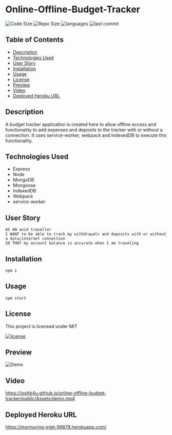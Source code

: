 # Online-Offline-Budget-Tracker

![Code Size](https://img.shields.io/github/languages/code-size/joshb4u/online-offline-budget-tracker)
![Repo Size](https://img.shields.io/github/repo-size/joshb4u/online-offline-budget-tracker)
![languages](https://img.shields.io/github/languages/top/joshb4u/online-offline-budget-tracker)
![last commit](https://img.shields.io/github/last-commit/joshb4u/online-offline-budget-tracker)

## Table of Contents

* [Description](#description)
* [Technologies Used](#technologies-used)
* [User Story](#user-story)
* [Installation](#installation)
* [Usage](#usage)
* [License](#license)
* [Preview](#preview)
* [Video](#video)
* [Deployed Heroku URL](#Deployed-Heroku-URL)

## Description
A budget tracker application is created here to allow offline access and functionality to add expenses and deposits to the tracker with or without a connection. It uses service-worker, webpack and IndexedDB to execute this functionality. 

## Technologies Used

* Express
* Node
* MongoDB
* Mongoose
* IndexedDB
* Webpack
* service-worker

## User Story

```
AS AN avid traveller
I WANT to be able to track my withdrawals and deposits with or without a data/internet connection
SO THAT my account balance is accurate when I am traveling
```

## Installation

```
npm i
```

## Usage

```
npm start
```

## License

This project is licensed under MIT 

[![license](https://img.shields.io/npm/l/license)](https://opensource.org/licenses/MIT)

## Preview
![Demo](public/Assets/demo.gif)

## Video
https://joshb4u.github.io/online-offline-budget-tracker/public/Assets/demo.mp4


## Deployed Heroku URL
https://murmuring-inlet-99878.herokuapp.com/